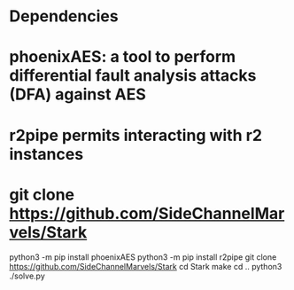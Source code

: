 # Dependencies

# phoenixAES: a tool to perform differential fault analysis attacks (DFA) against AES
# r2pipe permits interacting with r2 instances
# git clone https://github.com/SideChannelMarvels/Stark 

python3 -m pip install phoenixAES
python3 -m pip install r2pipe
git clone https://github.com/SideChannelMarvels/Stark 
cd Stark
make
cd ..
python3 ./solve.py


